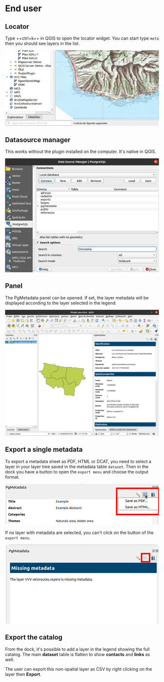 # End user

## Locator

Type ++ctrl+k++ in QGIS to open the locator widget. You can start type `meta` then you should see layers in the
list.

![Locator](../media/locator.gif)

## Datasource manager

This works without the plugin installed on the computer. It's native in QGIS.

![Search with comment](../media/datasource_manager.png)

## Panel

The PgMetadata panel can be opened. If set, the layer metadata will be displayed according to the layer 
selected in the legend.

![Panel](../media/dock_qgis.png)

## Export a single metadata

To export a metadata sheet as PDF, HTML or DCAT, you need to select a layer in your layer tree saved in the 
metadata table `dataset`. Then in the dock you have a button to open the `export menu` and choose the output
format.

![Button Export](../media/dockpgmetadata_with_metadata.png)

If no layer with metadata are selected, you can't click on the button of the `export menu`.

![Button Export without metadata](../media/dockpgmetadatawithoutmetadata.png)

## Export the catalog

From the dock, it's possible to add a layer in the legend showing the full catalog. The main **dataset** table
is flatten to show **contacts** and **links** as well.

The user can export this non-spatial layer as CSV by right clicking on the layer then **Export**.
